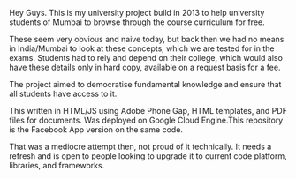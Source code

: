 Hey Guys. This is my university project build in 2013 to help university students of Mumbai to browse through the course curriculum for free. 

These seem very obvious and naive today, but back then we had no means in India/Mumbai to look at these concepts, which we are tested for in the exams. Students had to rely and depend on their college, which would also have these details only in hard copy, available on a request basis for a fee.

The project aimed to democratise fundamental knowledge and ensure that all students have access to it.

This written in HTML/JS using Adobe Phone Gap, HTML templates, and PDF files for documents. Was deployed on Google Cloud Engine.This repository is the Facebook App version on the same code.

That was a mediocre attempt then, not proud of it technically. It needs a refresh and is open to people looking to upgrade it to current code platform, libraries, and frameworks.


